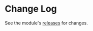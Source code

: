 # Change Log

See the module's [releases](https://github.com/adobe/cloud-service-client/releases) for changes.
